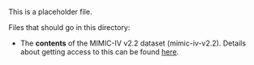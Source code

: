 This is a placeholder file.

Files that should go in this directory:

* The __contents__ of the MIMIC-IV v2.2 dataset (mimic-iv-v2.2). Details about getting access to this can be found [here](https://physionet.org/content/mimiciv/2.2/).